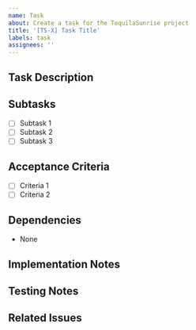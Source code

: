 ```yaml
---
name: Task
about: Create a task for the TequilaSunrise project
title: '[TS-X] Task Title'
labels: task
assignees: ''
---
```


## Task Description
<!-- Detailed description of the task -->

## Subtasks
- [ ] Subtask 1
- [ ] Subtask 2
- [ ] Subtask 3

## Acceptance Criteria
<!-- What needs to be completed for this task to be considered done -->
- [ ] Criteria 1
- [ ] Criteria 2

## Dependencies
<!-- List any dependencies this task has -->
- None

## Implementation Notes
<!-- Any notes on how to implement this task -->

## Testing Notes
<!-- Any notes on how to test this task -->

## Related Issues
<!-- Link to any related issues --> 